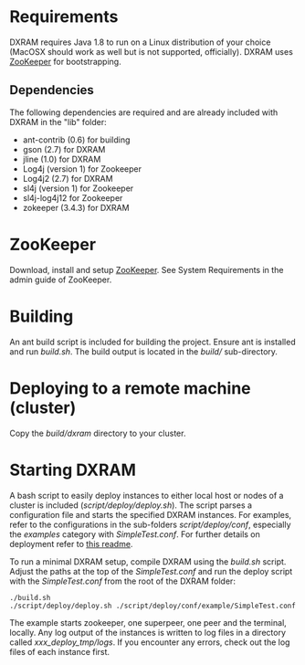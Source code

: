 # Requirements
DXRAM requires Java 1.8 to run on a Linux distribution of your choice (MacOSX should work as well but is not supported, officially). DXRAM uses [ZooKeeper](https://zookeeper.apache.org/) for bootstrapping.

## Dependencies
The following dependencies are required and are already included with DXRAM in the "lib" folder:
* ant-contrib (0.6) for building
* gson (2.7) for DXRAM
* jline (1.0) for DXRAM
* Log4j (version 1) for Zookeeper
* Log4j2 (2.7) for DXRAM
* sl4j (version 1) for Zookeeper
* sl4j-log4j12 for Zookeeper
* zokeeper (3.4.3) for DXRAM

# ZooKeeper
Download, install and setup [ZooKeeper](https://zookeeper.apache.org/). See System Requirements in the admin guide of ZooKeeper.

# Building
An ant build script is included for building the project. Ensure ant is installed and run *build.sh*. The build output is located in the *build/* sub-directory.

# Deploying to a remote machine (cluster)
Copy the *build/dxram* directory to your cluster.

# Starting DXRAM
A bash script to easily deploy instances to either local host or nodes of a cluster is included (*script/deploy/deploy.sh*). The script parses a configuration file and starts the specified DXRAM instances. For examples, refer to the configurations in the sub-folders *script/deploy/conf*, especially the *examples* category with *SimpleTest.conf*. For further details on deployment refer to [this readme](script/deploy/README.md).

To run a minimal DXRAM setup, compile DXRAM using the *build.sh* script. Adjust the paths at the top of the *SimpleTest.conf* and run the deploy script with the *SimpleTest.conf* from the root of the DXRAM folder:
```
./build.sh
./script/deploy/deploy.sh ./script/deploy/conf/example/SimpleTest.conf
```
The example starts zookeeper, one superpeer, one peer and the terminal, locally. Any log output of the instances is written to log files in a directory called *xxx_deploy_tmp/logs*. If you encounter any errors, check out the log files of each instance first.
